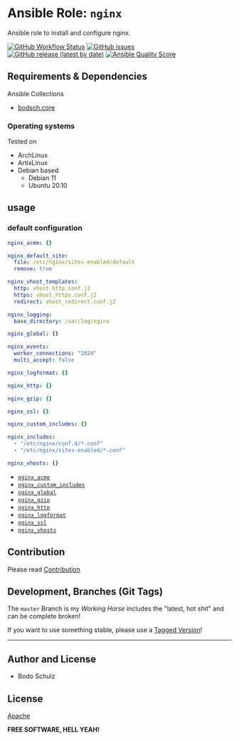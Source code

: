 
# Ansible Role:  `nginx`

Ansible role to install and configure nginx.


[![GitHub Workflow Status](https://img.shields.io/github/actions/workflow/status/bodsch/ansible-nginx/main.yml?branch=main)][ci]
[![GitHub issues](https://img.shields.io/github/issues/bodsch/ansible-nginx)][issues]
[![GitHub release (latest by date)](https://img.shields.io/github/v/release/bodsch/ansible-nginx)][releases]
[![Ansible Quality Score](https://img.shields.io/ansible/quality/50067?label=role%20quality)][quality]

[ci]: https://github.com/bodsch/ansible-nginx/actions
[issues]: https://github.com/bodsch/ansible-nginx/issues?q=is%3Aopen+is%3Aissue
[releases]: https://github.com/bodsch/ansible-nginx/releases
[quality]: https://galaxy.ansible.com/bodsch/nginx

## Requirements & Dependencies

Ansible Collections

- [bodsch.core](https://github.com/bodsch/ansible-collection-core)

### Operating systems

Tested on

* ArchLinux
* ArtixLinux
* Debian based
    - Debian 11
    - Ubuntu 20.10


## usage

### default configuration

```yaml
nginx_acme: {}

nginx_default_site:
  file: /etc/nginx/sites-enabled/default
  remove: true

nginx_vhost_templates:
  http: vhost_http.conf.j2
  https: vhost_https.conf.j2
  redirect: vhost_redirect.conf.j2

nginx_logging:
  base_directory: /var/log/nginx

nginx_global: {}

nginx_events:
  worker_connections: "1024"
  multi_accept: false

nginx_logformat: {}

nginx_http: {}

nginx_gzip: {}

nginx_ssl: {}

nginx_custom_includes: {}

nginx_includes:
  - "/etc/nginx/conf.d/*.conf"
  - "/etc/nginx/sites-enabled/*.conf"

nginx_vhosts: {}
```

- [`nginx_acme`](doc/acme.md)
- [`nginx_custom_includes`](doc/custom_includes.md)
- [`nginx_global`](doc/global.md)
- [`nginx_gzip`](doc/gzip.md)
- [`nginx_http`](doc/http.md)
- [`nginx_logformat`](doc/logformat.md)
- [`nginx_ssl`](doc/ssl.md)
- [`nginx_vhosts`](doc/vhosts.md)


## Contribution

Please read [Contribution](CONTRIBUTING.md)

## Development,  Branches (Git Tags)

The `master` Branch is my *Working Horse* includes the "latest, hot shit" and can be complete broken!

If you want to use something stable, please use a [Tagged Version](https://github.com/bodsch/ansible-nginx/-/tags)!

---

## Author and License

- Bodo Schulz

## License

[Apache](LICENSE)

**FREE SOFTWARE, HELL YEAH!**
